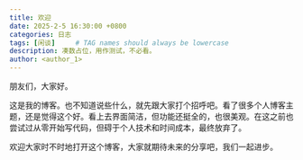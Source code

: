 ```yaml
---
title: 欢迎
date: 2025-2-5 16:30:00 +0800
categories: 日志
tags: [闲谈]     # TAG names should always be lowercase
description: 凑数占位，用作测试，不必看。
author: <author_1>
---
```


朋友们，大家好。

这是我的博客。也不知道说些什么，就先跟大家打个招呼吧。看了很多个人博客主题，还是觉得这个好。看上去界面简洁，但功能还挺全的，也很美观。在这之前也尝试过从零开始写代码，但碍于个人技术和时间成本，最终放弃了。

欢迎大家时不时地打开这个博客，大家就期待未来的分享吧，我们一起进步。
